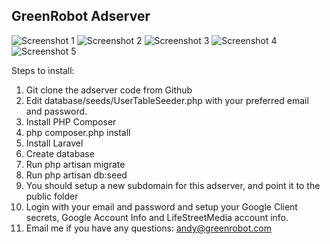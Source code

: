 ## GreenRobot Adserver

![Screenshot 1](https://github.com/greenrobotllc/adserver/blob/master/sampleimages/image1.png)
![Screenshot 2](https://github.com/greenrobotllc/adserver/blob/master/sampleimages/image2.png)
![Screenshot 3](https://github.com/greenrobotllc/adserver/blob/master/sampleimages/image3.png)
![Screenshot 4](https://github.com/greenrobotllc/adserver/blob/master/sampleimages/image4.png)
![Screenshot 5](https://github.com/greenrobotllc/adserver/blob/master/sampleimages/image5.png)



Steps to install:
1. Git clone the adserver code from Github
2. Edit database/seeds/UserTableSeeder.php with your preferred email and password.
3. Install PHP Composer
4. php composer.php install
5. Install Laravel
6. Create database
7. Run php artisan migrate
8. Run php artisan db:seed
9. You should setup a new subdomain for this adserver, and point it to the public folder
10. Login with your email and password and setup your Google Client secrets, Google Account Info and LifeStreetMedia account info.
11. Email me if you have any questions: andy@greenrobot.com
